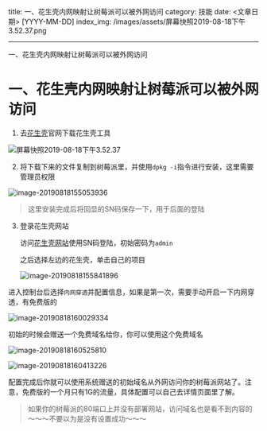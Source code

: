 title: 一、花生壳内网映射让树莓派可以被外网访问
category: 技能
date: <文章日期> [YYYY-MM-DD]
index_img: /images/assets/屏幕快照2019-08-18下午3.52.37.png

---

一、花生壳内网映射让树莓派可以被外网访问

<!--more-->
# 一、花生壳内网映射让树莓派可以被外网访问

1. 去[花生壳](https://hsk.oray.com/download/)官网下载花生壳工具

![屏幕快照2019-08-18下午3.52.37](/images/assets/屏幕快照2019-08-18下午3.52.37.png)

2. 将下载下来的文件复制到树莓派里，并使用`dpkg -i`指令进行安装，这里需要管理员权限

![image-20190818155053936](/images/assets/image-20190818155053936.png)

>  这里安装完成后将回显的SN码保存一下，用于后面的登陆

3. 登录花生壳网站

   访问[花生壳网站](https://login.oray.com/login/)使用SN码登陆，初始密码为`admin`

   之后选择左边的花生壳，单击自己的项目

   ![image-20190818155841896](/images/assets/image-20190818155841896.png)



进入控制台后选择`内网穿透`并配置信息，如果是第一次，需要手动开启一下内网穿透，有免费版的

![image-20190818160029334](/images/assets/image-20190818160029334.png)



初始的时候会赠送一个免费域名给你，你可以使用这个免费域名

![image-20190818160525810](/images/assets/image-20190818160525810.png)

![image-20190818160413226](/images/assets/image-20190818160413226.png)

配置完成后你就可以使用系统赠送的初始域名从外网访问你的树莓派网站了。注意，免费版的一个月只有1G的流量，具体配置可以自己去详情页面里了解。



> 如果你的树莓派的80端口上并没有部署网站，访问域名也是看不到内容的～～～不要以为是没有设置成功～～～
